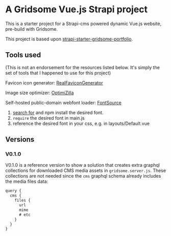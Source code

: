 # A Gridsome Vue.js Strapi project

This is a starter project for a Strapi-cms powered dynamic Vue.js website, pre-build with Gridsome.

This project is based upon [strapi-starter-gridsome-portfolio](https://github.com/strapi/strapi-starter-gridsome-portfolio).

## Tools used

(This is not an endorsement for the resources listed below. It's simply the set of tools that I happened to use for this project)

Favicon icon generator: [RealFaviconGenerator](https://realfavicongenerator.net/)

Image size optimizer: [OptimiZilla](https://imagecompressor.com/)

Self-hosted public-domain webfont loader: [FontSource](https://github.com/fontsource/fontsource)

  1. [search for](https://fontsource.github.io/search-directory/) and npm install the desired font.
  2. `require` the desired font in main.js
  3. reference the desired font in your css, e.g. in layouts/Default.vue

## Versions

### V0.1.0

V0.1.0 is a reference version to show a solution that creates extra graphql collections for downloaded CMS media assets in `gridsome.server.js`. These collections are not needed since the `cms` graphql schema already includes the media files data:

```javascript
query {
  cms {
    files {
      url
      mime
      # etc
    }
  }
}
```
